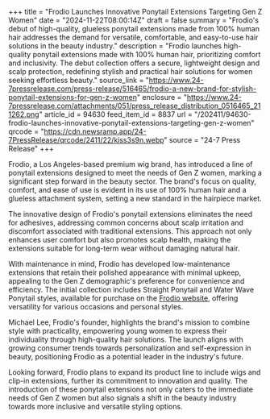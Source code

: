 +++
title = "Frodio Launches Innovative Ponytail Extensions Targeting Gen Z Women"
date = "2024-11-22T08:00:14Z"
draft = false
summary = "Frodio's debut of high-quality, glueless ponytail extensions made from 100% human hair addresses the demand for versatile, comfortable, and easy-to-use hair solutions in the beauty industry."
description = "Frodio launches high-quality ponytail extensions made with 100% human hair, prioritizing comfort and inclusivity. The debut collection offers a secure, lightweight design and scalp protection, redefining stylish and practical hair solutions for women seeking effortless beauty."
source_link = "https://www.24-7pressrelease.com/press-release/516465/frodio-a-new-brand-for-stylish-ponytail-extensions-for-gen-z-women"
enclosure = "https://www.24-7pressrelease.com/attachments/051/press_release_distribution_0516465_211262.png"
article_id = 94630
feed_item_id = 8837
url = "/202411/94630-frodio-launches-innovative-ponytail-extensions-targeting-gen-z-women"
qrcode = "https://cdn.newsramp.app/24-7PressRelease/qrcode/2411/22/kiss3s9n.webp"
source = "24-7 Press Release"
+++

<p>Frodio, a Los Angeles-based premium wig brand, has introduced a line of ponytail extensions designed to meet the needs of Gen Z women, marking a significant step forward in the beauty sector. The brand's focus on quality, comfort, and ease of use is evident in its use of 100% human hair and a glueless attachment system, setting a new standard in the hairpiece market.</p><p>The innovative design of Frodio's ponytail extensions eliminates the need for adhesives, addressing common concerns about scalp irritation and discomfort associated with traditional extensions. This approach not only enhances user comfort but also promotes scalp health, making the extensions suitable for long-term wear without damaging natural hair.</p><p>With maintenance in mind, Frodio has developed low-maintenance extensions that retain their polished appearance with minimal upkeep, appealing to the Gen Z demographic's preference for convenience and efficiency. The initial collection includes Straight Ponytail and Water Wave Ponytail styles, available for purchase on the <a href='https://frodio.com' rel='nofollow' target='_blank'>Frodio website</a>, offering versatility for various occasions and personal styles.</p><p>Michael Lee, Frodio's founder, highlights the brand's mission to combine style with practicality, empowering young women to express their individuality through high-quality hair solutions. The launch aligns with growing consumer trends towards personalization and self-expression in beauty, positioning Frodio as a potential leader in the industry's future.</p><p>Looking forward, Frodio plans to expand its product line to include wigs and clip-in extensions, further its commitment to innovation and quality. The introduction of these ponytail extensions not only caters to the immediate needs of Gen Z women but also signals a shift in the beauty industry towards more inclusive and versatile styling options.</p>